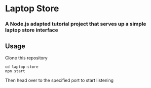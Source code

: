 # Laptop Store

### A Node.js adapted tutorial project that serves up a simple laptop store interface

## Usage

Clone this repository
```
cd laptop-store
npm start
```
Then head over to the specified port to start listening
